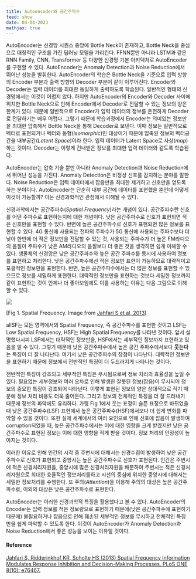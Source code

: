 ```yaml
---
title: Autoencoder와 공간주파수
feed: show
date: 04-04-2023
mathjax: true
---
```


AutoEncoder는 신경망 시퀀스 중앙에 Bottle Neck이 존재하고, Bottle Neck을 중심으로 대칭적인 구조를 가진 딥러닝 모델을 가리킨다. FFNN뿐만 아니라 LSTM과 같은 RNN Family, CNN, Transformer 등 다양한 신경망 기본 아키텍처로 AutoEncoder를 구현할 수 있다. AutoEncoder는 Anomaly Detection과 Noise Reduction에서 뛰어난 성능을 발휘한다. AutoEncoder의 학습은 Bottle Neck을 기준으로 입력 방향의 Encoder 부분과 출력 방향의 Decoder 부분이 같이 이루어진다. Encoder와 Decoder는 입력 데이터를 최대한 동일하게 출력하도록 학습된다. 일반적인 형태의 신경망에서는 이것이 어렵지 않다. 하지만 AutoEncoder의 Encoder와 Decoder 사이에 위치한 Bottle Neck으로 인해 Encoder에서 Decoder로 전달할 수 있는 정보의 양은 한계가 있다. 때문에 일반적으로 Encoder가 입력 데이터의 정보를 온전하게 Decoder로 전달하기는 매우 어렵다. 그렇기 때문에 학습과정에서 Encoder는 의미있는 정보만을 최대한 압축해서 Bottle Neck을 통해 Decoder로 보낸다. 이때 정보는 일반적으로 벡터로 표현되거나 벡터와 동형(_isomorphic_)인 대상이기 때문에 압축된 정보의 벡터공간을 내부공간(_Latent Space_)이라 한다. 입력 데이터가 Latent Space로 사상(_map_)하는 것이다. Decoder는 이렇게 건내받은 정보를 최대한 입력 데이터와 같도록 학습된다. 

AutoEncoder는 압축 기술 뿐만 아니라 Anomaly Detection과 Noise Reduction에서 뛰어난 성능을 가진다. Anomaly Detection은 비정상 신호를 감지하는 분야를 말한다. Noise Reduction은 입력 데이터에서 잡음만을 최대한 제거하고 신호만을 얻도록 하는 분야이다. AutoEncoder는 단순히 내부 공간에 데이터를 표현했을 뿐인데 어떻게 이것이 가능할까? 이는 신경과학적인 관점에서 이해될 수 있다.

신경과학에서는 공간주파수(_Spatial Frequency_)라는 개념이 있다. 공간주파수란 신호를 어떤 주파수로 표현하는지에 대한 개념이다. 낮은 공간주파수로 신호가 표현되면 적은 신호만을 표현할 수 있다. 반면에 높은 공간주파수로 신호가 표현되면 많은 정보를 표현할 수 있다. 4G 통신에 사용되는 전파의 주파수가 5G 통신에 사용되는 주파수보다 더 낮아 한번에 더 적은 정보만을 전달할 수 있는 것, 사용되는 주파수가 더 높은 FM라디오의 음질이 주파수가 낮은 AM라디오의 음질보다 더 좋은 것을 생각하면 쉽게 이해할 수 있다. 생물체의 신경망은 낮은 공간주파수와 높은 공간 주파수를 동시에 사용하여 정보를 표현하고 처리한다. 낮은 공간주파수에선 적은 정보만 표현이 가능하므로 대략적이고 포괄적인 정보만을 표현한다. 반면, 높은 공간주파수에서는 더 많은 정보를 표현할 수 있으므로 정보를 세밀하게 표현한다. 대략적인 정보만을 표현하는 것보다 세밀한 정보까지 같이 표현하는 것이 언제나 더 좋아보임에도 이를 사용하는 이유는 다음 그림으로 이해할 수 있다.

![](https://www.researchgate.net/profile/H-Scholte/publication/258350831/figure/fig3/AS:340788283232259@1458261666232/Example-of-a-face-with-all-spatial-frequency-information-allSF-only-low-spatial.png)

[Fig 1. Spatial Frequency. Image from [Jahfari S et al, 2013](https://journals.plos.org/plosone/article?id=10.1371/journal.pone.0076467)]



allSF는 모든 영역에서의 Spatial Frequency, 즉 공간주파수를 표현한 것이고 LSF는 Low Spatial Frequency, HSF는 High Spatial Frequency를 나타낸 것이다. 앞서 설명했다시피 LSF에서는 대략적인 정보만을, HSF에서는 세부적인 정보까지 표현하고 있음을 알 수 있다. 그렇기 때문에 낮은 공간주파수에서 높은 공간 주파수에서보다 **웃는다**는 특징이 더 잘 나타난다. 여기서 낮은 공간주파수의 장점이 나타난다. 대략적인 정보만을 표현하기 때문에 정보에서 전반적인 특징이 더 두드러지게 나타나는 것이다. 

전반적인 특징이 강조되고 세부적인 특징은 무시됨으로써 정보 처리의 효율성을 높일 수 있다. 필요없는 세부정보와 여러 오차로 인해 발생한 잘못된 정보(잡음)이 무시되어 정보의 중요한 특징이 강조되어 나타난다. 이렇게 표현된 정보의 양은 상대적으로 적기 때문에 정보 처리 비용도 더욱 줄어든다. 그리고 정보의 전체적인 특징을 더 잘 드러내기 때문에 정보의 파악에도 유리하다. 가령 Fig 1에서 웃는 표정이 슬픈 표정으로 바뀌었을 때 낮은 공간주파수(LSF) 표현에서 높은 공간주파수(HSF)에서보다 더 쉽게 변화를 파악할 수 있을 것이다. 또한 실제 세계에서의 여러 요인으로 인해 신호에 잡음이 발생하여 corruption되었을 때, 높은 공간주파수에서는 이에 대한 영향을 크게 받겠지만 낮은 공간주파수로 표현된 정보는 이에 대한 영향을 적게 받을 것이다. 정보 처리의 안정성이 높아지는 것이다.

이러한 이유로 인해 인간의 시각 중 주변시에 대해서는 신경수렴이 발생하여 낮은 공간주파수로 신호가 표현되고 중앙시는 높은 공간주파수로 신호가 표현된다. 인간은 주변시에 적은 신경처리자원을, 중앙시에 많은 신경처리자원을 배분하여 주변시는 적은 신경처리자원으로 최대한 효율적인 정보처리를하고 시선의 중심에 위치한 중앙시에 대해서는 세밀한 정보처리를 수행한다. 또 주의(_Attention_)을 이용해 주의의 대상은 높은 공간주파수로, 이외의 대상은 낮은 공간주파수로 표현한다.

AutoEncoder는 이러한 신경과학적 특징을 활용했다고 볼 수 있다. AutoEncoder의 Encoder는 입력 정보를 적은 정보량으로 표현하기 때문에(낮은 공간주파수에 표현하기 때문에) 불필요하거나 잡음으로 인해 훼손된 세부적인 정보를 무시하고 전체적인 특징만을 쉽게 파악할 수 있도록 한다. 이것이 AutoEncoder가 Anomaly Detection과 Noise Reduction에서 좋은 성능을 보이는 이유일 것이다.



#### Reference
[Jahfari S, Ridderinkhof KR, Scholte HS (2013) Spatial Frequency Information Modulates Response Inhibition and Decision-Making Processes. PLoS ONE 8(10): e76467.](https://doi.org/10.1371/journal.pone.0076467)
